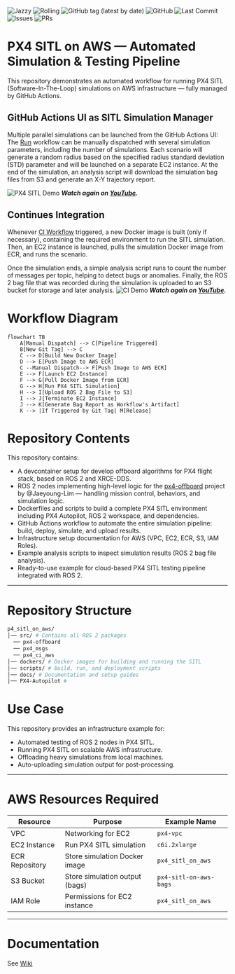 ![Jazzy](https://github.com/iftahnaf/px4_sitl_on_aws/actions/workflows/jazzy.yml/badge.svg)
![Rolling](https://github.com/iftahnaf/px4_sitl_on_aws/actions/workflows/rolling.yml/badge.svg)
![GitHub tag (latest by date)](https://img.shields.io/github/v/tag/iftahnaf/px4_sitl_on_aws?label=tag&sort=semver)
![GitHub](https://img.shields.io/github/license/iftahnaf/px4_sitl_on_aws)
![Last Commit](https://img.shields.io/github/last-commit/iftahnaf/px4_sitl_on_aws)
![Issues](https://img.shields.io/github/issues/iftahnaf/px4_sitl_on_aws)
![PRs](https://img.shields.io/github/issues-pr/iftahnaf/px4_sitl_on_aws)


# PX4 SITL on AWS — Automated Simulation & Testing Pipeline

This repository demonstrates an automated workflow for running PX4 SITL (Software-In-The-Loop) simulations on AWS infrastructure — fully managed by GitHub Actions.

## GitHub Actions UI as SITL Simulation Manager
Multiple parallel simulations can be launched from the GitHub Actions UI:
The [Run](./.github/workflows/run.yml) workflow can be manually dispatched with several simulation parameters, including the number of simulations. Each scenario will generate a random radius based on the specified radius standard deviation (STD) parameter and will be launched on a separate EC2 instance.
At the end of the simulation, an analysis script will download the simulation bag files from S3 and generate an X-Y trajectory report.

![PX4 SITL Demo](docs/px4_sitl_on_aws.gif)
***Watch again on [YouTube](https://www.youtube.com/watch?v=_BJRmg2FJDs&ab_channel=IftachNaftaly).***

## Continues Integration
Whenever [CI Workflow](./.github/workflows/ci.yml) triggered, a new Docker image is built (only if necessary), containing the required environment to run the SITL simulation. Then, an EC2 instance is launched, pulls the simulation Docker image from ECR, and runs the scenario.

Once the simulation ends, a simple analysis script runs to count the number of messages per topic, helping to detect bugs or anomalies. Finally, the ROS 2 bag file that was recorded during the simulation is uploaded to an S3 bucket for storage and later analysis.
![CI Demo](docs/ci.gif)
***Watch again on [YouTube](https://youtu.be/nR7EMzalkKk).***

# Workflow Diagram

```mermaid
flowchart TB
    A[Manual Dispatch] --> C[Pipeline Triggered]
    B[New Git Tag] --> C
    C --> D[Build New Docker Image]
    D --> E[Push Image to AWS ECR]
    C --Manual Dispatch--> F[Push Image to AWS ECR]
    E --> F[Launch EC2 Instance]
    F --> G[Pull Docker Image from ECR]
    G --> H[Run PX4 SITL Simulation]
    H --> I[Upload ROS 2 Bag File to S3]
    I --> J[Terminate EC2 Instance]
    J --> K[Generate Bag Report as Workflow's Artifact]
    K --> |If Triggered by Git Tag| M[Release]

```

# 	Repository Contents

This repository contains:

- A devcontainer setup for develop offboard algorithms for PX4 flight stack, based on ROS 2 and XRCE-DDS.
- ROS 2 nodes implementing high-level logic for the [px4-offboard](https://github.com/Jaeyoung-Lim/px4-offboard) project by @Jaeyoung-Lim — handling mission control, behaviors, and simulation logic.
- Dockerfiles and scripts to build a complete PX4 SITL environment including PX4 Autopilot, ROS 2 workspace, and dependencies.
- GitHub Actions workflow to automate the entire simulation pipeline: build, deploy, simulate, and upload results.
- Infrastructure setup documentation for AWS (VPC, EC2, ECR, S3, IAM Roles).
- Example analysis scripts to inspect simulation results (ROS 2 bag file analysis).
- Ready-to-use example for cloud-based PX4 SITL testing pipeline integrated with ROS 2.

---

# Repository Structure

```graphql
p4_sitl_on_aws/ 
│── src/ # Contains all ROS 2 packages 
  ── px4-offboard
  ── px4_msgs
  ── px4_ci_aws
│── dockers/ # Docker images for building and running the SITL
│── scripts/ # Build, run, and deployment scripts 
│── docs/ # Documentation and setup guides
|── PX4-Autopilot # 
```

# Use Case

This repository provides an infrastructure example for:

- Automated testing of ROS 2 nodes in PX4 SITL.
- Running PX4 SITL on scalable AWS infrastructure.
- Offloading heavy simulations from local machines.
- Auto-uploading simulation output for post-processing.

---

# AWS Resources Required

| Resource        | Purpose                            | Example Name                |
|----------------|------------------------------------|-----------------------------|
| VPC             | Networking for EC2                | `px4-vpc`                   |
| EC2 Instance    | Run PX4 SITL simulation           | `c6i.2xlarge`               |
| ECR Repository  | Store simulation Docker image     | `px4_sitl_on_aws`           |
| S3 Bucket       | Store simulation output (bags)    | `px4-sitl-on-aws-bags`      |
| IAM Role        | Permissions for EC2 instance      | `px4_sitl_on_aws`           |

---


# Documentation

See [Wiki](https://github.com/iftahnaf/px4_sitl_on_aws/wiki)



